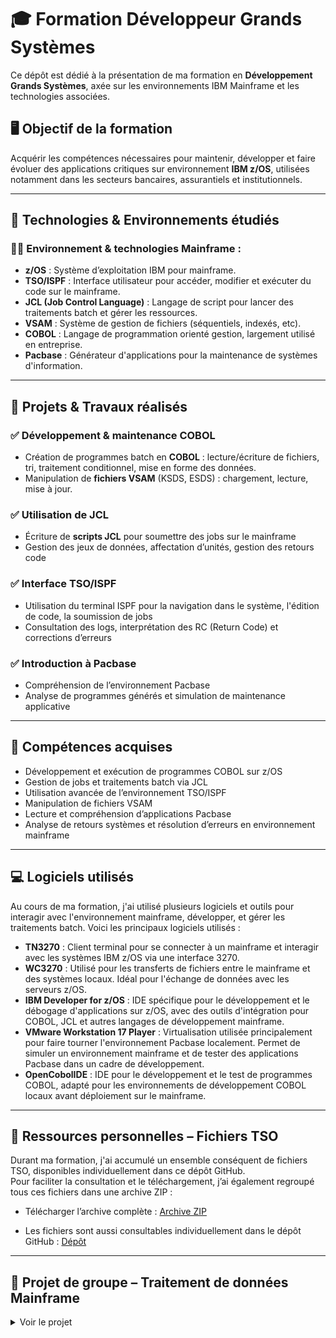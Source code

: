 # 🎓 Formation Développeur Grands Systèmes

Ce dépôt est dédié à la présentation de ma formation en **Développement Grands Systèmes**, axée sur les environnements IBM Mainframe et les technologies associées.

## 🖥️ Objectif de la formation

Acquérir les compétences nécessaires pour maintenir, développer et faire évoluer des applications critiques sur environnement **IBM z/OS**, utilisées notamment dans les secteurs bancaires, assurantiels et institutionnels.

---

## 🧰 Technologies & Environnements étudiés

### 🧑‍💻 Environnement & technologies Mainframe :
- **z/OS** : Système d’exploitation IBM pour mainframe.
- **TSO/ISPF** : Interface utilisateur pour accéder, modifier et exécuter du code sur le mainframe.
- **JCL (Job Control Language)** : Langage de script pour lancer des traitements batch et gérer les ressources.
- **VSAM** : Système de gestion de fichiers (séquentiels, indexés, etc).
- **COBOL** : Langage de programmation orienté gestion, largement utilisé en entreprise.
- **Pacbase** : Générateur d'applications pour la maintenance de systèmes d'information.

---

## 🔧 Projets & Travaux réalisés

### ✅ Développement & maintenance COBOL
- Création de programmes batch en **COBOL** : lecture/écriture de fichiers, tri, traitement conditionnel, mise en forme des données.
- Manipulation de **fichiers VSAM** (KSDS, ESDS) : chargement, lecture, mise à jour.

### ✅ Utilisation de JCL
- Écriture de **scripts JCL** pour soumettre des jobs sur le mainframe
- Gestion des jeux de données, affectation d’unités, gestion des retours code

### ✅ Interface TSO/ISPF
- Utilisation du terminal ISPF pour la navigation dans le système, l'édition de code, la soumission de jobs
- Consultation des logs, interprétation des RC (Return Code) et corrections d’erreurs

### ✅ Introduction à Pacbase
- Compréhension de l’environnement Pacbase
- Analyse de programmes générés et simulation de maintenance applicative

---

## 📌 Compétences acquises

- Développement et exécution de programmes COBOL sur z/OS
- Gestion de jobs et traitements batch via JCL
- Utilisation avancée de l’environnement TSO/ISPF
- Manipulation de fichiers VSAM
- Lecture et compréhension d’applications Pacbase
- Analyse de retours systèmes et résolution d’erreurs en environnement mainframe

---

## 💻 Logiciels utilisés

Au cours de ma formation, j'ai utilisé plusieurs logiciels et outils pour interagir avec l'environnement mainframe, développer, et gérer les traitements batch. Voici les principaux logiciels utilisés :

- **TN3270** : Client terminal pour se connecter à un mainframe et interagir avec les systèmes IBM z/OS via une interface 3270.
- **WC3270** : Utilisé pour les transferts de fichiers entre le mainframe et des systèmes locaux. Idéal pour l'échange de données avec les serveurs z/OS.
- **IBM Developer for z/OS** : IDE spécifique pour le développement et le débogage d'applications sur z/OS, avec des outils d'intégration pour COBOL, JCL et autres langages de développement mainframe.
- **VMware Workstation 17 Player** : Virtualisation utilisée principalement pour faire tourner l'environnement Pacbase localement. Permet de simuler un environnement mainframe et de tester des applications Pacbase dans un cadre de développement.
- **OpenCobolIDE** : IDE pour le développement et le test de programmes COBOL, adapté pour les environnements de développement COBOL locaux avant déploiement sur le mainframe.

---

## 📂 Ressources personnelles – Fichiers TSO

Durant ma formation, j'ai accumulé un ensemble conséquent de fichiers TSO, disponibles individuellement dans ce dépôt GitHub.  
Pour faciliter la consultation et le téléchargement, j’ai également regroupé tous ces fichiers dans une archive ZIP :

- Télécharger l’archive complète : [Archive ZIP](https://github.com/AlexerV/ajc_formation/blob/main/TSO/API7/TSO_FILE.zip)

- Les fichiers sont aussi consultables individuellement dans le dépôt GitHub : [Dépôt](https://github.com/AlexerV/ajc_formation/tree/main/TSO/API7)

---
## 📁 Projet de groupe – Traitement de données Mainframe
<details>
<summary>Voir le projet</summary>

Dans le cadre de ma formation, j'ai participé à un projet de groupe simulant une mission pour l'entreprise fictive **AJCFRAME**, spécialisée dans la vente de produits technologiques.  
L'objectif du projet était de concevoir des traitements batch **COBOL**, automatiser l'import de données issues de fichiers externes, générer des factures à partir de commandes clients, et développer une interface utilisateur transactionnelle via **CICS**.

🔗 **Dépôt GitHub** du [projet](https://github.com/AlexerV/ajc_project).

### 🧑‍💻 Ma contribution principale (Partie 2 – Intégration des ventes étrangères) :
- Développement du traitement **COBOL** pour lire et traiter les ventes issues des fichiers :
  - `PROJET.VENTESEU.DATA` (Europe)
  - `PROJET.VENTESAS.DATA` (Asie)
- Formatage et insertion des données dans la **base de données DB2**
- Calcul et mise à jour automatique du **chiffre d'affaires** pour chaque client
- Écriture et tests des **JCL** associés aux traitements batch
- Vérification des retours code et débogage via **TSO/ISPF**

Ce projet m’a permis d'approfondir mes compétences sur les traitements de fichiers séquentiels, l'intégration en base DB2, et l’automatisation de tâches sur un environnement **mainframe z/OS**.
</details>
